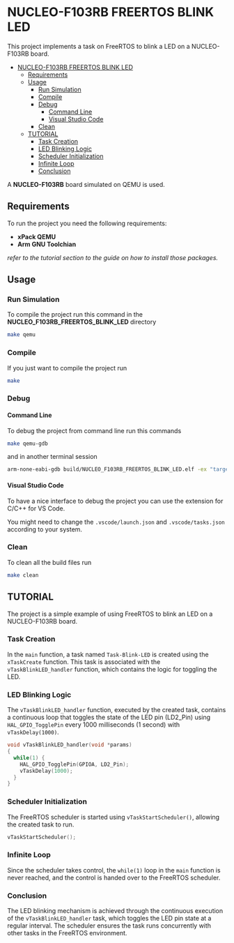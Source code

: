 # NUCLEO-F103RB FREERTOS BLINK LED

This project implements a task on FreeRTOS to blink a LED on a NUCLEO-F103RB board.

- [NUCLEO-F103RB FREERTOS BLINK LED](#nucleo-f103rb-freertos-blink-led)
  - [Requirements](#requirements)
  - [Usage](#usage)
    - [Run Simulation](#run-simulation)
    - [Compile](#compile)
    - [Debug](#debug)
      - [Command Line](#command-line)
      - [Visual Studio Code](#visual-studio-code)
    - [Clean](#clean)
  - [TUTORIAL](#tutorial)
    - [Task Creation](#task-creation)
    - [LED Blinking Logic](#led-blinking-logic)
    - [Scheduler Initialization](#scheduler-initialization)
    - [Infinite Loop](#infinite-loop)
    - [Conclusion](#conclusion)

A **NUCLEO-F103RB** board simulated on QEMU is used.

## Requirements

To run the project you need the following requirements:

- **xPack QEMU**
- **Arm GNU Toolchian**

_refer to the tutorial section to the guide on how to install those packages._

## Usage

### Run Simulation

To compile the project run this command in the **NUCLEO_F103RB_FREERTOS_BLINK_LED** directory

```bash
make qemu
```

### Compile

If you just want to compile the project run

```bash
make
```

### Debug

#### Command Line

To debug the project from command line run this commands

```bash
make qemu-gdb
```

and in another terminal session

```bash
arm-none-eabi-gdb build/NUCLEO_F103RB_FREERTOS_BLINK_LED.elf -ex "target remote localhost:1234"
```

#### Visual Studio Code

To have a nice interface to debug the project you can use the extension for C/C++ for VS Code.

You might need to change the `.vscode/launch.json` and `.vscode/tasks.json` according to your system.

### Clean

To clean all the build files run

```bash
make clean
```

## TUTORIAL

The project is a simple example of using FreeRTOS to blink an LED on a NUCLEO-F103RB board.

### Task Creation

In the `main` function, a task named `Task-Blink-LED` is created using the `xTaskCreate` function. This task is associated with the `vTaskBlinkLED_handler` function, which contains the logic for toggling the LED.

### LED Blinking Logic

The `vTaskBlinkLED_handler` function, executed by the created task, contains a continuous loop that toggles the state of the LED pin (LD2_Pin) using `HAL_GPIO_TogglePin` every 1000 milliseconds (1 second) with `vTaskDelay(1000)`.

```c
void vTaskBlinkLED_handler(void *params)
{
  while(1) {
    HAL_GPIO_TogglePin(GPIOA, LD2_Pin);
    vTaskDelay(1000);
  }
}
```

### Scheduler Initialization

The FreeRTOS scheduler is started using `vTaskStartScheduler()`, allowing the created task to run.

```c
vTaskStartScheduler();
```

### Infinite Loop

Since the scheduler takes control, the `while(1)` loop in the `main` function is never reached, and the control is handed over to the FreeRTOS scheduler.

### Conclusion

The LED blinking mechanism is achieved through the continuous execution of the `vTaskBlinkLED_handler` task, which toggles the LED pin state at a regular interval. The scheduler ensures the task runs concurrently with other tasks in the FreeRTOS environment.
